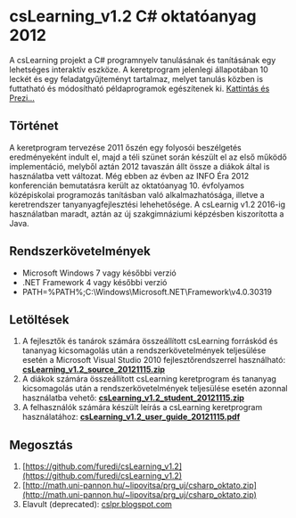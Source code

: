 # csLearning_v1.2 C# oktatóanyag 2012
A csLearning projekt a C# programnyelv tanulásának és tanításának egy lehetséges interaktív eszköze. A keretprogram jelenlegi állapotában 10 leckét és egy feladatgyűjteményt tartalmaz, melyet tanulás közben is futtatható és módosítható példaprogramok egészítenek ki. [Kattintás és Prezi...](https://prezi.com/uuwkkzuyxepz/cslearning-cs-oktatoanyag/?present=1)

## Történet
A keretprogram tervezése 2011 őszén egy folyosói beszélgetés eredményeként indult el, majd a téli szünet során készült el az első működő implementáció, melyből aztán 2012 tavaszán állt össze a diákok által is használatba vett változat. Még ebben az évben az INFO Éra 2012 konferencián bemutatásra került az oktatóanyag 10. évfolyamos középiskolai programozás tanításban való alkalmazhatósága, illetve a keretrendszer tanyanyagfejlesztési lehehetősége. A csLearnig v1.2 2016-ig használatban maradt, aztán az új szakgimnáziumi képzésben kiszorította a Java.

## Rendszerkövetelmények
* Microsoft Windows 7 vagy későbbi verzió
* .NET Framework 4 vagy későbbi verzió
* PATH=%PATH%;C:\Windows\Microsoft.NET\Framework\v4.0.30319

## Letöltések
1. A fejlesztők és tanárok számára összeállított csLearning forráskód és tananyag kicsomagolás után a rendszerkövetelmények teljesülése esetén a Microsoft Visual Studio 2010 fejlesztőrendszerrel használható: **[csLearning_v1.2_source_20121115.zip](https://github.com/furedi/csLearning_v1.2/blob/master/csLearning_v1.2_source_20121115.zip)**
1. A diákok számára összeállított csLearning keretprogram és tananyag kicsomagolás után a rendszerkövetelmények teljesülése esetén azonnal használatba vehető: **[csLearning_v1.2_student_20121115.zip](https://github.com/furedi/csLearning_v1.2/blob/master/csLearning_v1.2_student_20121115.zip)**
1. A felhasználók számára készült leírás a csLearning keretprogram használatához: **[csLearning_v1.2_user_guide_20121115.pdf](https://github.com/furedi/csLearning_v1.2/blob/master/csLearning_v1.2_user_guide_20121115.pdf)**

## Megosztás
1. [https://github.com/furedi/csLearning_v1.2](https://github.com/furedi/csLearning_v1.2)
1. [http://math.uni-pannon.hu/~lipovitsa/prg_uj/csharp_oktato.zip](http://math.uni-pannon.hu/~lipovitsa/prg_uj/csharp_oktato.zip)
1. Elavult (deprecated): [cslpr.blogspot.com](http://cslpr.blogspot.com/)

